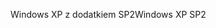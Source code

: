<span data-ttu-id="fff43-101">Windows XP z dodatkiem SP2</span><span class="sxs-lookup"><span data-stu-id="fff43-101">Windows XP SP2</span></span>